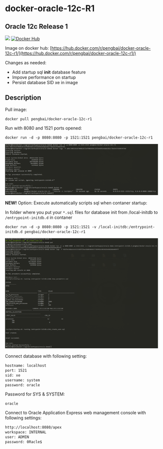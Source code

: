 # docker-oracle-12c-R1
## Oracle 12c Release 1 

[![](https://badge.imagelayers.io/pengbai/docker-oracle-12c-r1:latest.svg)](https://imagelayers.io/?images=pengbai/docker-oracle-12c-r1:latest 'Get your own badge on imagelayers.io')
[![Docker Hub](https://img.shields.io/badge/docker-ready-blue.svg)](https://hub.docker.com/r/pengbai/docker-oracle-12c-r1/)

Image on docker hub: [https://hub.docker.com/r/pengbai/docker-oracle-12c-r1/](https://hub.docker.com/r/pengbai/docker-oracle-12c-r1/)

Changes as needed:
 * Add startup sql **init** database feature
 * Impove performance on startup
 * Persist database SID xe in image

## Description

Pull image:
```
docker pull pengbai/docker-oracle-12c-r1
```

Run with 8080 and 1521 ports opened:
```
docker run -d -p 8080:8080 -p 1521:1521 pengbai/docker-oracle-12c-r1
```

[![](https://raw.githubusercontent.com/PengBAI/docker-oracle-12c-R1/master/img-demo/start_oracle.PNG)](https://raw.githubusercontent.com/PengBAI/docker-oracle-12c-R1/master/img-demo/start_oracle.PNG)

**NEW!** Option: Execute automatically scripts sql when contaner startup:

In folder where you put your ```*.sql``` files for database init from /local-initdb to ```/entrypoint-initdb.d``` in contaner
```
docker run -d -p 8080:8080 -p 1521:1521 -v /local-initdb:/entrypoint-initdb.d pengbai/docker-oracle-12c-r1
```

[![](https://raw.githubusercontent.com/PengBAI/docker-oracle-12c-R1/master/img-demo/start_oracle_with_init_sql.PNG)](https://raw.githubusercontent.com/PengBAI/docker-oracle-12c-R1/master/img-demo/start_oracle_with_init_sql.PNG)

Connect database with following setting:
```
hostname: localhost
port: 1521
sid: xe
username: system
password: oracle
```

Password for SYS & SYSTEM:
```
oracle
```

Connect to Oracle Application Express web management console with following settings:
```
http://localhost:8080/apex
workspace: INTERNAL
user: ADMIN
password: 0Racle$
```
